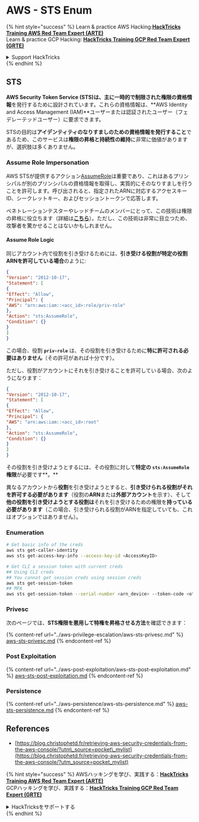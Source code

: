 # AWS - STS Enum

{% hint style="success" %}
Learn & practice AWS Hacking:<img src="../../../.gitbook/assets/image (1) (1) (1) (1).png" alt="" data-size="line">[**HackTricks Training AWS Red Team Expert (ARTE)**](https://training.hacktricks.xyz/courses/arte)<img src="../../../.gitbook/assets/image (1) (1) (1) (1).png" alt="" data-size="line">\
Learn & practice GCP Hacking: <img src="../../../.gitbook/assets/image (2) (1).png" alt="" data-size="line">[**HackTricks Training GCP Red Team Expert (GRTE)**<img src="../../../.gitbook/assets/image (2) (1).png" alt="" data-size="line">](https://training.hacktricks.xyz/courses/grte)

<details>

<summary>Support HackTricks</summary>

* Check the [**subscription plans**](https://github.com/sponsors/carlospolop)!
* **Join the** 💬 [**Discord group**](https://discord.gg/hRep4RUj7f) or the [**telegram group**](https://t.me/peass) or **follow** us on **Twitter** 🐦 [**@hacktricks\_live**](https://twitter.com/hacktricks_live)**.**
* **Share hacking tricks by submitting PRs to the** [**HackTricks**](https://github.com/carlospolop/hacktricks) and [**HackTricks Cloud**](https://github.com/carlospolop/hacktricks-cloud) github repos.

</details>
{% endhint %}

## STS

**AWS Security Token Service (STS)**は、主に**一時的で制限された権限の資格情報**を発行するために設計されています。これらの資格情報は、**AWS Identity and Access Management (IAM)**ユーザーまたは認証されたユーザー（フェデレーテッドユーザー）に要求できます。

STSの目的は**アイデンティティのなりすましのための資格情報を発行すること**であるため、このサービスは**権限の昇格と持続性の維持**に非常に価値がありますが、選択肢は多くありません。

### Assume Role Impersonation

AWS STSが提供するアクション[AssumeRole](https://docs.aws.amazon.com/STS/latest/APIReference/API_AssumeRole.html)は重要であり、これはあるプリンシパルが別のプリンシパルの資格情報を取得し、実質的にそのなりすましを行うことを許可します。呼び出されると、指定されたARNに対応するアクセスキーID、シークレットキー、およびセッショントークンで応答します。

ペネトレーションテスターやレッドチームのメンバーにとって、この技術は権限の昇格に役立ちます（詳細は[**こちら**](../aws-privilege-escalation/aws-sts-privesc.md#sts-assumerole)）。ただし、この技術は非常に目立つため、攻撃者を驚かせることはないかもしれません。

#### Assume Role Logic

同じアカウント内で役割を引き受けるためには、**引き受ける役割が特定の役割ARNを許可している場合**のように:
```json
{
"Version": "2012-10-17",
"Statement": [
{
"Effect": "Allow",
"Principal": {
"AWS": "arn:aws:iam::<acc_id>:role/priv-role"
},
"Action": "sts:AssumeRole",
"Condition": {}
}
]
}
```
この場合、役割 **`priv-role`** は、その役割を引き受けるために**特に許可される必要はありません**（その許可があれば十分です）。

ただし、役割がアカウントにそれを引き受けることを許可している場合、次のようになります：
```json
{
"Version": "2012-10-17",
"Statement": [
{
"Effect": "Allow",
"Principal": {
"AWS": "arn:aws:iam::<acc_id>:root"
},
"Action": "sts:AssumeRole",
"Condition": {}
}
]
}
```
その役割を引き受けようとするには、その役割に対して**特定の `sts:AssumeRole` 権限**が必要です**。**

異なるアカウントから**役割**を引き受けようとすると、**引き受けられる役割がそれを許可する必要があります**（役割の**ARN**または**外部アカウント**を示す）、そして**他の役割を引き受けようとする役割は**それを引き受けるための権限を**持っている必要があります**（この場合、引き受けられる役割がARNを指定していても、これはオプションではありません）。

### Enumeration
```bash
# Get basic info of the creds
aws sts get-caller-identity
aws sts get-access-key-info --access-key-id <AccessKeyID>

# Get CLI a session token with current creds
## Using CLI creds
## You cannot get session creds using session creds
aws sts get-session-token
## MFA
aws sts get-session-token --serial-number <arn_device> --token-code <otp_code>
```
### Privesc

次のページでは、**STS権限を悪用して特権を昇格させる方法**を確認できます：

{% content-ref url="../aws-privilege-escalation/aws-sts-privesc.md" %}
[aws-sts-privesc.md](../aws-privilege-escalation/aws-sts-privesc.md)
{% endcontent-ref %}

### Post Exploitation

{% content-ref url="../aws-post-exploitation/aws-sts-post-exploitation.md" %}
[aws-sts-post-exploitation.md](../aws-post-exploitation/aws-sts-post-exploitation.md)
{% endcontent-ref %}

### Persistence

{% content-ref url="../aws-persistence/aws-sts-persistence.md" %}
[aws-sts-persistence.md](../aws-persistence/aws-sts-persistence.md)
{% endcontent-ref %}

## References

* [https://blog.christophetd.fr/retrieving-aws-security-credentials-from-the-aws-console/?utm\_source=pocket\_mylist](https://blog.christophetd.fr/retrieving-aws-security-credentials-from-the-aws-console/?utm_source=pocket_mylist)

{% hint style="success" %}
AWSハッキングを学び、実践する：<img src="../../../.gitbook/assets/image (1) (1) (1) (1).png" alt="" data-size="line">[**HackTricks Training AWS Red Team Expert (ARTE)**](https://training.hacktricks.xyz/courses/arte)<img src="../../../.gitbook/assets/image (1) (1) (1) (1).png" alt="" data-size="line">\
GCPハッキングを学び、実践する：<img src="../../../.gitbook/assets/image (2) (1).png" alt="" data-size="line">[**HackTricks Training GCP Red Team Expert (GRTE)**<img src="../../../.gitbook/assets/image (2) (1).png" alt="" data-size="line">](https://training.hacktricks.xyz/courses/grte)

<details>

<summary>HackTricksをサポートする</summary>

* [**サブスクリプションプラン**](https://github.com/sponsors/carlospolop)を確認してください！
* **💬 [**Discordグループ**](https://discord.gg/hRep4RUj7f)または[**Telegramグループ**](https://t.me/peass)に参加するか、**Twitter** 🐦 [**@hacktricks\_live**](https://twitter.com/hacktricks_live)**をフォローしてください。**
* **ハッキングのトリックを共有するには、[**HackTricks**](https://github.com/carlospolop/hacktricks)および[**HackTricks Cloud**](https://github.com/carlospolop/hacktricks-cloud)のGitHubリポジトリにPRを提出してください。**

</details>
{% endhint %}
